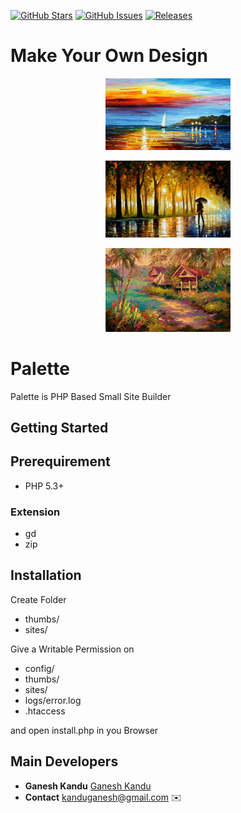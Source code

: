 [![GitHub Stars](https://img.shields.io/github/stars/GaneshKandu/Palette.svg)](https://github.com/GaneshKandu/Palette/stargazers)
[![GitHub Issues](https://img.shields.io/github/issues/GaneshKandu/Palette.svg)](https://github.com/GaneshKandu/Palette/issues) 
[![Releases](https://img.shields.io/github/release/GaneshKandu/Palette.svg)](https://github.com/GaneshKandu/Palette/releases) 

# Make Your Own Design

<p align="center"><img width="200px"src="https://github.com/GaneshKandu/Palette/blob/master/images/Palette1.jpg"></p>
<p align="center"><img width="200px"src="https://github.com/GaneshKandu/Palette/blob/master/images/Palette2.jpg"></p>
<p align="center"><img width="200px"src="https://github.com/GaneshKandu/Palette/blob/master/images/Palette3.jpg"></p>

# Palette

Palette is PHP Based Small Site Builder

## Getting Started

## Prerequirement

* PHP 5.3+

### Extension

* gd
* zip

## Installation

Create Folder

* thumbs/
* sites/

Give a Writable Permission on
* config/
* thumbs/
* sites/
* logs/error.log
* .htaccess

and open install.php in you Browser

## Main Developers

* **Ganesh Kandu** [Ganesh Kandu](https://github.com/GaneshKandu)
* **Contact** [kanduganesh@gmail.com](mailto:kanduganesh@gmail.com) :envelope:

